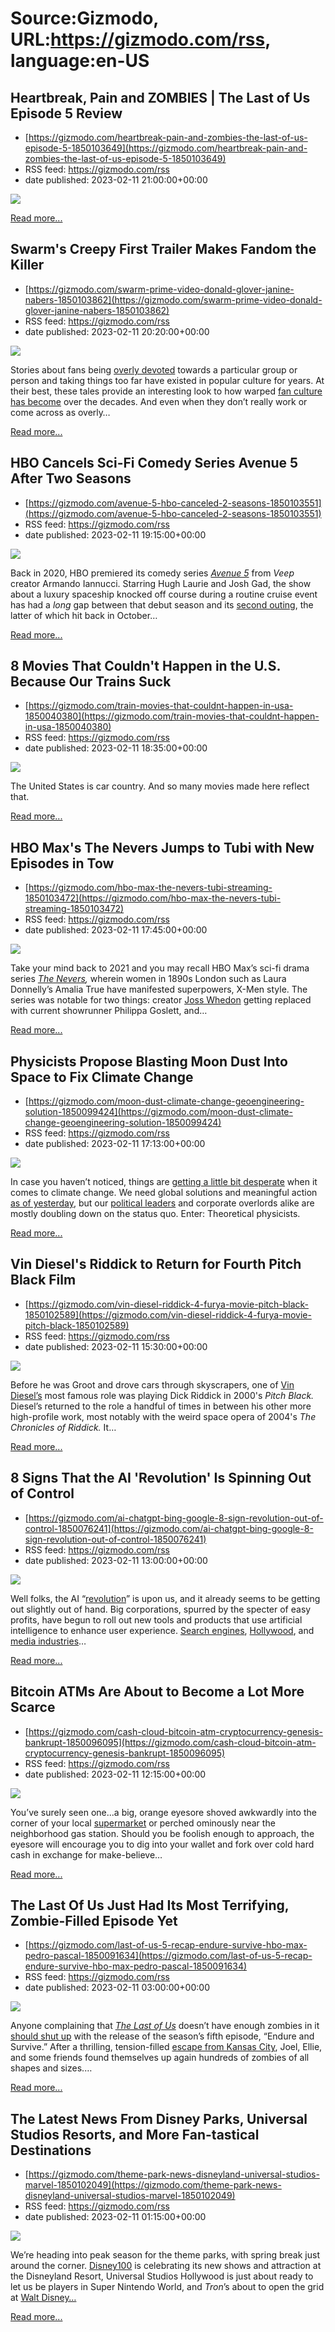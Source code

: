 # Source:Gizmodo, URL:https://gizmodo.com/rss, language:en-US

## Heartbreak, Pain and ZOMBIES | The Last of Us Episode 5 Review
 - [https://gizmodo.com/heartbreak-pain-and-zombies-the-last-of-us-episode-5-1850103649](https://gizmodo.com/heartbreak-pain-and-zombies-the-last-of-us-episode-5-1850103649)
 - RSS feed: https://gizmodo.com/rss
 - date published: 2023-02-11 21:00:00+00:00

<img class="type:primaryImage" src="https://i.kinja-img.com/gawker-media/image/upload/s--rH8BGVri--/c_fit,fl_progressive,q_80,w_636/8c84086591dd418ab4333ef3e7151b53.jpg" /><p><a href="https://gizmodo.com/heartbreak-pain-and-zombies-the-last-of-us-episode-5-1850103649">Read more...</a></p>

## Swarm's Creepy First Trailer Makes Fandom the Killer
 - [https://gizmodo.com/swarm-prime-video-donald-glover-janine-nabers-1850103862](https://gizmodo.com/swarm-prime-video-donald-glover-janine-nabers-1850103862)
 - RSS feed: https://gizmodo.com/rss
 - date published: 2023-02-11 20:20:00+00:00

<img class="type:primaryImage" src="https://i.kinja-img.com/gawker-media/image/upload/s--wda51jIn--/c_fit,fl_progressive,q_80,w_636/ec4ea60e7e0cfc8cdf07392e99ec99c3.jpg" /><p>Stories about fans being <a href="https://gizmodo.com/netflixs-true-story-went-hard-on-the-ugly-side-of-obses-1848138327">overly devoted</a> towards a particular group or person and taking things too far have existed in popular culture for years. At their best, these tales provide an interesting look to how warped <a href="https://gizmodo.com/when-fandom-is-the-problem-1835695031">fan culture has become</a> over the decades. And even when they don’t really work or come across as overly…</p><p><a href="https://gizmodo.com/swarm-prime-video-donald-glover-janine-nabers-1850103862">Read more...</a></p>

## HBO Cancels Sci-Fi Comedy Series Avenue 5 After Two Seasons
 - [https://gizmodo.com/avenue-5-hbo-canceled-2-seasons-1850103551](https://gizmodo.com/avenue-5-hbo-canceled-2-seasons-1850103551)
 - RSS feed: https://gizmodo.com/rss
 - date published: 2023-02-11 19:15:00+00:00

<img class="type:primaryImage" src="https://i.kinja-img.com/gawker-media/image/upload/s--QRuRPuS0--/c_fit,fl_progressive,q_80,w_636/5fadb2728e8b1a730e5e34a823415906.jpg" /><p>Back in 2020, HBO premiered its comedy series <a href="https://gizmodo.com/avenue-5-contains-all-the-absurd-chaos-we-hope-to-never-1841528494"><em>Avenue 5</em></a><em> </em>from <em>Veep </em>creator Armando Iannucci. Starring Hugh Laurie and Josh Gad, the show about a luxury spaceship knocked off course during a routine cruise event has had a <em>long </em>gap between that debut season and its <a href="https://gizmodo.com/avenue-5s-season-2-trailer-promises-complete-anarchy-in-1849535910">second outing</a>, the latter of which hit back in October…</p><p><a href="https://gizmodo.com/avenue-5-hbo-canceled-2-seasons-1850103551">Read more...</a></p>

## 8 Movies That Couldn't Happen in the U.S. Because Our Trains Suck
 - [https://gizmodo.com/train-movies-that-couldnt-happen-in-usa-1850040380](https://gizmodo.com/train-movies-that-couldnt-happen-in-usa-1850040380)
 - RSS feed: https://gizmodo.com/rss
 - date published: 2023-02-11 18:35:00+00:00

<img class="type:primaryImage" src="https://i.kinja-img.com/gawker-media/image/upload/s--ALUkooQh--/c_fit,fl_progressive,q_80,w_636/qsixalhsgnzthnohvbba.png" /><p>The United States is car country. And so many movies made here reflect that. </p><p><a href="https://gizmodo.com/train-movies-that-couldnt-happen-in-usa-1850040380">Read more...</a></p>

## HBO Max's The Nevers Jumps to Tubi with New Episodes in Tow
 - [https://gizmodo.com/hbo-max-the-nevers-tubi-streaming-1850103472](https://gizmodo.com/hbo-max-the-nevers-tubi-streaming-1850103472)
 - RSS feed: https://gizmodo.com/rss
 - date published: 2023-02-11 17:45:00+00:00

<img class="type:primaryImage" src="https://i.kinja-img.com/gawker-media/image/upload/s--_0YIq5oO--/c_fit,fl_progressive,q_80,w_636/a2713847ed649b36f512e996cefa9846.jpg" /><p>Take your mind back to 2021 and you may recall HBO Max’s sci-fi drama series <a href="https://gizmodo.com/the-nevers-is-entertaining-but-a-tad-overstuffed-1846607391"><em>The Nevers</em></a><em>, </em>wherein women in 1890s London such as Laura Donnelly’s Amalia True have manifested superpowers, X-Men style. The series was notable for two things: creator <a href="https://gizmodo.com/joss-whedon-has-already-departed-his-new-hbo-show-1845736114?_ga=2.253657098.2088007821.1675801468-129420192.1667576071">Joss Whedon</a> getting replaced with current showrunner Philippa Goslett, and…</p><p><a href="https://gizmodo.com/hbo-max-the-nevers-tubi-streaming-1850103472">Read more...</a></p>

## Physicists Propose Blasting Moon Dust Into Space to Fix Climate Change
 - [https://gizmodo.com/moon-dust-climate-change-geoengineering-solution-1850099424](https://gizmodo.com/moon-dust-climate-change-geoengineering-solution-1850099424)
 - RSS feed: https://gizmodo.com/rss
 - date published: 2023-02-11 17:13:00+00:00

<img class="type:primaryImage" src="https://i.kinja-img.com/gawker-media/image/upload/s--IVjXynxk--/c_fit,fl_progressive,q_80,w_636/7754c094d82bf573d15fa52d31f13160.jpg" /><p>In case you haven’t noticed, things are <a href="https://gizmodo.com/ai-climate-change-global-warming-neural-networks-paris-1850054393">getting a little bit desperate</a> when it comes to climate change. We need global solutions and meaningful action <a href="https://gizmodo.com/a-landmark-report-calls-for-stopping-new-fossil-fuel-de-1846917460">as of yesterday</a>, but our <a href="https://gizmodo.com/texas-grid-natural-gas-dan-patrick-1849902837">political leaders</a> and corporate overlords alike are mostly doubling down on the status quo. Enter: Theoretical physicists.<br /></p><p><a href="https://gizmodo.com/moon-dust-climate-change-geoengineering-solution-1850099424">Read more...</a></p>

## Vin Diesel's Riddick to Return for Fourth Pitch Black Film
 - [https://gizmodo.com/vin-diesel-riddick-4-furya-movie-pitch-black-1850102589](https://gizmodo.com/vin-diesel-riddick-4-furya-movie-pitch-black-1850102589)
 - RSS feed: https://gizmodo.com/rss
 - date published: 2023-02-11 15:30:00+00:00

<img class="type:primaryImage" src="https://i.kinja-img.com/gawker-media/image/upload/s--anyjrpT7--/c_fit,fl_progressive,q_80,w_636/6340d9361287a8db0ee63609caadfa6c.jpg" /><p>Before he was Groot and drove cars through skyscrapers, one of <a href="https://gizmodo.com/vin-diesel-not-cast-in-avatar-sequels-james-cameron-1849996460">Vin Diesel’s</a> most famous role was playing Dick Riddick in 2000's <em>Pitch Black. </em>Diesel’s returned to the role a handful of times in between his other more high-profile work, most notably with the weird space opera of 2004's <em>The Chronicles of Riddick. </em>It…</p><p><a href="https://gizmodo.com/vin-diesel-riddick-4-furya-movie-pitch-black-1850102589">Read more...</a></p>

## 8 Signs That the AI 'Revolution' Is Spinning Out of Control
 - [https://gizmodo.com/ai-chatgpt-bing-google-8-sign-revolution-out-of-control-1850076241](https://gizmodo.com/ai-chatgpt-bing-google-8-sign-revolution-out-of-control-1850076241)
 - RSS feed: https://gizmodo.com/rss
 - date published: 2023-02-11 13:00:00+00:00

<img class="type:primaryImage" src="https://i.kinja-img.com/gawker-media/image/upload/s--inYG_QNX--/c_fit,fl_progressive,q_80,w_636/f52246f1b73157c08fd5e35b58d6b173.jpg" /><p>Well folks, the AI “<a href="https://gizmodo.com/google-ceo-still-insists-ai-revolution-bigger-than-inve-1847288454">revolution</a>” is upon us, and it already seems to be getting out slightly out of hand. Big corporations, spurred by the specter of easy profits, have begun to roll out new tools and products that use artificial intelligence to enhance user experience. <a href="https://gizmodo.com/bing-microsoft-chatgpt-ai-microsoft-edge-1850084072">Search engines</a>, <a href="https://www.latimes.com/entertainment-arts/business/story/2022-12-19/the-next-frontier-in-moviemaking-ai-edits" rel="noopener noreferrer" target="_blank">Hollywood</a>, and <a href="https://www.axios.com/2023/02/07/chatgpt-media-google-facebook-ai-publishing" rel="noopener noreferrer" target="_blank">media industries</a>…</p><p><a href="https://gizmodo.com/ai-chatgpt-bing-google-8-sign-revolution-out-of-control-1850076241">Read more...</a></p>

## Bitcoin ATMs Are About to Become a Lot More Scarce
 - [https://gizmodo.com/cash-cloud-bitcoin-atm-cryptocurrency-genesis-bankrupt-1850096095](https://gizmodo.com/cash-cloud-bitcoin-atm-cryptocurrency-genesis-bankrupt-1850096095)
 - RSS feed: https://gizmodo.com/rss
 - date published: 2023-02-11 12:15:00+00:00

<img class="type:primaryImage" src="https://i.kinja-img.com/gawker-media/image/upload/s--c0tazLJC--/c_fit,fl_progressive,q_80,w_636/6ac5d29ec19ff81f37dabbd63c385c64.jpg" /><p>You’ve surely seen one...a big, orange eyesore shoved awkwardly into the corner of your local <a href="https://www.coindesk.com/business/2021/07/22/bitcoin-atms-to-invade-circle-k-convenience-stores/" rel="noopener noreferrer" target="_blank">supermarket</a> or perched ominously near the neighborhood gas station. Should you be foolish enough to approach, the eyesore will encourage you to dig into your wallet and fork over cold hard cash  in exchange for  make-believe…</p><p><a href="https://gizmodo.com/cash-cloud-bitcoin-atm-cryptocurrency-genesis-bankrupt-1850096095">Read more...</a></p>

## The Last Of Us Just Had Its Most Terrifying, Zombie-Filled Episode Yet
 - [https://gizmodo.com/last-of-us-5-recap-endure-survive-hbo-max-pedro-pascal-1850091634](https://gizmodo.com/last-of-us-5-recap-endure-survive-hbo-max-pedro-pascal-1850091634)
 - RSS feed: https://gizmodo.com/rss
 - date published: 2023-02-11 03:00:00+00:00

<img class="type:primaryImage" src="https://i.kinja-img.com/gawker-media/image/upload/s--Qry81Q8B--/c_fit,fl_progressive,q_80,w_636/cc62d43d909bed491b98165254d33085.jpg" /><p>Anyone complaining that <a href="https://gizmodo.com/last-of-us-hbo-review-playstation-pedro-pascal-joel-ell-1849950042"><em>The Last of Us</em></a><em> </em>doesn’t have enough zombies in it <a href="https://gizmodo.com/last-of-us-episode-3-bill-frank-game-changes-lgbtq-1850060978">should shut up</a> with the release of the season’s fifth episode, “Endure and Survive.” After a thrilling, tension-filled <a href="https://gizmodo.com/last-of-us-episode-4-recap-please-hold-to-my-hand-hbo-1850062225">escape from Kansas City</a>, Joel, Ellie, and some friends found themselves up again hundreds of zombies of all shapes and sizes.…</p><p><a href="https://gizmodo.com/last-of-us-5-recap-endure-survive-hbo-max-pedro-pascal-1850091634">Read more...</a></p>

## The Latest News From Disney Parks, Universal Studios Resorts, and More Fan-tastical Destinations
 - [https://gizmodo.com/theme-park-news-disneyland-universal-studios-marvel-1850102049](https://gizmodo.com/theme-park-news-disneyland-universal-studios-marvel-1850102049)
 - RSS feed: https://gizmodo.com/rss
 - date published: 2023-02-11 01:15:00+00:00

<img class="type:primaryImage" src="https://i.kinja-img.com/gawker-media/image/upload/s--cjGbliIR--/c_fit,fl_progressive,q_80,w_636/f4febee86391b0f9645481486ef99f55.jpg" /><p>We’re heading into peak season for the theme parks, with spring break just around the corner. <a href="https://gizmodo.com/disney100-cinematic-experiences-disneyland-disney-parks-1850049090">Disney100</a> is celebrating its new shows and attraction at the Disneyland Resort, Universal Studios Hollywood is just about ready to let us be players in Super Nintendo World, and <em>Tron</em>’s about to open the grid at <a href="https://gizmodo.com/out-of-this-world-dining-walt-disney-worlds-space-220-1850079839">Walt Disney…</a></p><p><a href="https://gizmodo.com/theme-park-news-disneyland-universal-studios-marvel-1850102049">Read more...</a></p>

